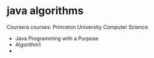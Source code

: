 # java algorithms
 Coursera courses: Princeton University Computer Science
 - Java Programming with a Purpose
 - Algorithm1
 - 
